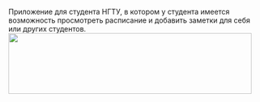 Приложение для студента НГТУ, в котором у студента имеется возможность просмотреть расписание и добавить заметки для себя или других студентов.
<br>
<a href="url"><img src="https://sun9-28.userapi.com/impf/qed1mHM_iyuf2j8ey7ELwE8hd_Olk9ISXt7LJA/KYb5jEdaAkE.jpg?size=757x1600&quality=96&proxy=1&sign=39973139e35f616c265390d7f0c4bfac&type=album" height="120" width="480" ></a>
